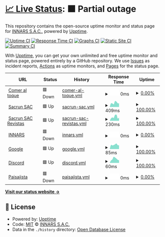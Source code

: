 # [📈 Live Status](https://status.innars.com): <!--live status--> **🟧 Partial outage**

This repository contains the open-source uptime monitor and status page for [INNARS S.A.C.](https://www.innars.com/), powered by [Upptime](https://github.com/upptime/upptime).

[![Uptime CI](https://github.com/INNARSSAC/innarsupptime/workflows/Uptime%20CI/badge.svg)](https://github.com/INNARSSAC/innarsupptime/actions?query=workflow%3A%22Uptime+CI%22)
[![Response Time CI](https://github.com/INNARSSAC/innarsupptime/workflows/Response%20Time%20CI/badge.svg)](https://github.com/INNARSSAC/innarsupptime/actions?query=workflow%3A%22Response+Time+CI%22)
[![Graphs CI](https://github.com/INNARSSAC/innarsupptime/workflows/Graphs%20CI/badge.svg)](https://github.com/INNARSSAC/innarsupptime/actions?query=workflow%3A%22Graphs+CI%22)
[![Static Site CI](https://github.com/INNARSSAC/innarsupptime/workflows/Static%20Site%20CI/badge.svg)](https://github.com/INNARSSAC/innarsupptime/actions?query=workflow%3A%22Static+Site+CI%22)
[![Summary CI](https://github.com/INNARSSAC/innarsupptime/workflows/Summary%20CI/badge.svg)](https://github.com/INNARSSAC/innarsupptime/actions?query=workflow%3A%22Summary+CI%22)

With [Upptime](https://upptime.js.org), you can get your own unlimited and free uptime monitor and status page, powered entirely by a GitHub repository. We use [Issues](https://github.com/INNARSSAC/innarsupptime/issues) as incident reports, [Actions](https://github.com/INNARSSAC/innarsupptime/actions) as uptime monitors, and [Pages](https://status.innars.com) for the status page.

<!--start: status pages-->
<!-- This summary is generated by Upptime (https://github.com/upptime/upptime) -->
<!-- Do not edit this manually, your changes will be overwritten -->
<!-- prettier-ignore -->
| URL | Status | History | Response Time | Uptime |
| --- | ------ | ------- | ------------- | ------ |
| <img alt="" src="https://icons.duckduckgo.com/ip3/www.comeraltoque.com.ico" height="13"> [Comer al toque](https://www.comeraltoque.com/) | 🟥 Down | [comer-al-toque.yml](https://github.com/INNARSSAC/innarsupptime/commits/HEAD/history/comer-al-toque.yml) | <details><summary><img alt="Response time graph" src="./graphs/comer-al-toque/response-time-week.png" height="20"> 0ms</summary><br><a href="https://status.innars.com/history/comer-al-toque"><img alt="Response time 276" src="https://img.shields.io/endpoint?url=https%3A%2F%2Fraw.githubusercontent.com%2FINNARSSAC%2Finnarsupptime%2FHEAD%2Fapi%2Fcomer-al-toque%2Fresponse-time.json"></a><br><a href="https://status.innars.com/history/comer-al-toque"><img alt="24-hour response time 0" src="https://img.shields.io/endpoint?url=https%3A%2F%2Fraw.githubusercontent.com%2FINNARSSAC%2Finnarsupptime%2FHEAD%2Fapi%2Fcomer-al-toque%2Fresponse-time-day.json"></a><br><a href="https://status.innars.com/history/comer-al-toque"><img alt="7-day response time 0" src="https://img.shields.io/endpoint?url=https%3A%2F%2Fraw.githubusercontent.com%2FINNARSSAC%2Finnarsupptime%2FHEAD%2Fapi%2Fcomer-al-toque%2Fresponse-time-week.json"></a><br><a href="https://status.innars.com/history/comer-al-toque"><img alt="30-day response time 0" src="https://img.shields.io/endpoint?url=https%3A%2F%2Fraw.githubusercontent.com%2FINNARSSAC%2Finnarsupptime%2FHEAD%2Fapi%2Fcomer-al-toque%2Fresponse-time-month.json"></a><br><a href="https://status.innars.com/history/comer-al-toque"><img alt="1-year response time 0" src="https://img.shields.io/endpoint?url=https%3A%2F%2Fraw.githubusercontent.com%2FINNARSSAC%2Finnarsupptime%2FHEAD%2Fapi%2Fcomer-al-toque%2Fresponse-time-year.json"></a></details> | <details><summary><a href="https://status.innars.com/history/comer-al-toque">0.00%</a></summary><a href="https://status.innars.com/history/comer-al-toque"><img alt="All-time uptime 38.79%" src="https://img.shields.io/endpoint?url=https%3A%2F%2Fraw.githubusercontent.com%2FINNARSSAC%2Finnarsupptime%2FHEAD%2Fapi%2Fcomer-al-toque%2Fuptime.json"></a><br><a href="https://status.innars.com/history/comer-al-toque"><img alt="24-hour uptime 0.00%" src="https://img.shields.io/endpoint?url=https%3A%2F%2Fraw.githubusercontent.com%2FINNARSSAC%2Finnarsupptime%2FHEAD%2Fapi%2Fcomer-al-toque%2Fuptime-day.json"></a><br><a href="https://status.innars.com/history/comer-al-toque"><img alt="7-day uptime 0.00%" src="https://img.shields.io/endpoint?url=https%3A%2F%2Fraw.githubusercontent.com%2FINNARSSAC%2Finnarsupptime%2FHEAD%2Fapi%2Fcomer-al-toque%2Fuptime-week.json"></a><br><a href="https://status.innars.com/history/comer-al-toque"><img alt="30-day uptime 1.38%" src="https://img.shields.io/endpoint?url=https%3A%2F%2Fraw.githubusercontent.com%2FINNARSSAC%2Finnarsupptime%2FHEAD%2Fapi%2Fcomer-al-toque%2Fuptime-month.json"></a><br><a href="https://status.innars.com/history/comer-al-toque"><img alt="1-year uptime 0.00%" src="https://img.shields.io/endpoint?url=https%3A%2F%2Fraw.githubusercontent.com%2FINNARSSAC%2Finnarsupptime%2FHEAD%2Fapi%2Fcomer-al-toque%2Fuptime-year.json"></a></details>
| <img alt="" src="https://icons.duckduckgo.com/ip3/www.sacrun.com.ico" height="13"> [Sacrun SAC](https://www.sacrun.com/) | 🟩 Up | [sacrun-sac.yml](https://github.com/INNARSSAC/innarsupptime/commits/HEAD/history/sacrun-sac.yml) | <details><summary><img alt="Response time graph" src="./graphs/sacrun-sac/response-time-week.png" height="20"> 409ms</summary><br><a href="https://status.innars.com/history/sacrun-sac"><img alt="Response time 429" src="https://img.shields.io/endpoint?url=https%3A%2F%2Fraw.githubusercontent.com%2FINNARSSAC%2Finnarsupptime%2FHEAD%2Fapi%2Fsacrun-sac%2Fresponse-time.json"></a><br><a href="https://status.innars.com/history/sacrun-sac"><img alt="24-hour response time 504" src="https://img.shields.io/endpoint?url=https%3A%2F%2Fraw.githubusercontent.com%2FINNARSSAC%2Finnarsupptime%2FHEAD%2Fapi%2Fsacrun-sac%2Fresponse-time-day.json"></a><br><a href="https://status.innars.com/history/sacrun-sac"><img alt="7-day response time 409" src="https://img.shields.io/endpoint?url=https%3A%2F%2Fraw.githubusercontent.com%2FINNARSSAC%2Finnarsupptime%2FHEAD%2Fapi%2Fsacrun-sac%2Fresponse-time-week.json"></a><br><a href="https://status.innars.com/history/sacrun-sac"><img alt="30-day response time 392" src="https://img.shields.io/endpoint?url=https%3A%2F%2Fraw.githubusercontent.com%2FINNARSSAC%2Finnarsupptime%2FHEAD%2Fapi%2Fsacrun-sac%2Fresponse-time-month.json"></a><br><a href="https://status.innars.com/history/sacrun-sac"><img alt="1-year response time 419" src="https://img.shields.io/endpoint?url=https%3A%2F%2Fraw.githubusercontent.com%2FINNARSSAC%2Finnarsupptime%2FHEAD%2Fapi%2Fsacrun-sac%2Fresponse-time-year.json"></a></details> | <details><summary><a href="https://status.innars.com/history/sacrun-sac">100.00%</a></summary><a href="https://status.innars.com/history/sacrun-sac"><img alt="All-time uptime 99.53%" src="https://img.shields.io/endpoint?url=https%3A%2F%2Fraw.githubusercontent.com%2FINNARSSAC%2Finnarsupptime%2FHEAD%2Fapi%2Fsacrun-sac%2Fuptime.json"></a><br><a href="https://status.innars.com/history/sacrun-sac"><img alt="24-hour uptime 100.00%" src="https://img.shields.io/endpoint?url=https%3A%2F%2Fraw.githubusercontent.com%2FINNARSSAC%2Finnarsupptime%2FHEAD%2Fapi%2Fsacrun-sac%2Fuptime-day.json"></a><br><a href="https://status.innars.com/history/sacrun-sac"><img alt="7-day uptime 100.00%" src="https://img.shields.io/endpoint?url=https%3A%2F%2Fraw.githubusercontent.com%2FINNARSSAC%2Finnarsupptime%2FHEAD%2Fapi%2Fsacrun-sac%2Fuptime-week.json"></a><br><a href="https://status.innars.com/history/sacrun-sac"><img alt="30-day uptime 100.00%" src="https://img.shields.io/endpoint?url=https%3A%2F%2Fraw.githubusercontent.com%2FINNARSSAC%2Finnarsupptime%2FHEAD%2Fapi%2Fsacrun-sac%2Fuptime-month.json"></a><br><a href="https://status.innars.com/history/sacrun-sac"><img alt="1-year uptime 99.30%" src="https://img.shields.io/endpoint?url=https%3A%2F%2Fraw.githubusercontent.com%2FINNARSSAC%2Finnarsupptime%2FHEAD%2Fapi%2Fsacrun-sac%2Fuptime-year.json"></a></details>
| <img alt="" src="https://icons.duckduckgo.com/ip3/revista.sacrun.com.ico" height="13"> [Sacrun SAC Revistas](https://revista.sacrun.com/) | 🟩 Up | [sacrun-sac-revistas.yml](https://github.com/INNARSSAC/innarsupptime/commits/HEAD/history/sacrun-sac-revistas.yml) | <details><summary><img alt="Response time graph" src="./graphs/sacrun-sac-revistas/response-time-week.png" height="20"> 230ms</summary><br><a href="https://status.innars.com/history/sacrun-sac-revistas"><img alt="Response time 244" src="https://img.shields.io/endpoint?url=https%3A%2F%2Fraw.githubusercontent.com%2FINNARSSAC%2Finnarsupptime%2FHEAD%2Fapi%2Fsacrun-sac-revistas%2Fresponse-time.json"></a><br><a href="https://status.innars.com/history/sacrun-sac-revistas"><img alt="24-hour response time 286" src="https://img.shields.io/endpoint?url=https%3A%2F%2Fraw.githubusercontent.com%2FINNARSSAC%2Finnarsupptime%2FHEAD%2Fapi%2Fsacrun-sac-revistas%2Fresponse-time-day.json"></a><br><a href="https://status.innars.com/history/sacrun-sac-revistas"><img alt="7-day response time 230" src="https://img.shields.io/endpoint?url=https%3A%2F%2Fraw.githubusercontent.com%2FINNARSSAC%2Finnarsupptime%2FHEAD%2Fapi%2Fsacrun-sac-revistas%2Fresponse-time-week.json"></a><br><a href="https://status.innars.com/history/sacrun-sac-revistas"><img alt="30-day response time 196" src="https://img.shields.io/endpoint?url=https%3A%2F%2Fraw.githubusercontent.com%2FINNARSSAC%2Finnarsupptime%2FHEAD%2Fapi%2Fsacrun-sac-revistas%2Fresponse-time-month.json"></a><br><a href="https://status.innars.com/history/sacrun-sac-revistas"><img alt="1-year response time 225" src="https://img.shields.io/endpoint?url=https%3A%2F%2Fraw.githubusercontent.com%2FINNARSSAC%2Finnarsupptime%2FHEAD%2Fapi%2Fsacrun-sac-revistas%2Fresponse-time-year.json"></a></details> | <details><summary><a href="https://status.innars.com/history/sacrun-sac-revistas">100.00%</a></summary><a href="https://status.innars.com/history/sacrun-sac-revistas"><img alt="All-time uptime 97.79%" src="https://img.shields.io/endpoint?url=https%3A%2F%2Fraw.githubusercontent.com%2FINNARSSAC%2Finnarsupptime%2FHEAD%2Fapi%2Fsacrun-sac-revistas%2Fuptime.json"></a><br><a href="https://status.innars.com/history/sacrun-sac-revistas"><img alt="24-hour uptime 100.00%" src="https://img.shields.io/endpoint?url=https%3A%2F%2Fraw.githubusercontent.com%2FINNARSSAC%2Finnarsupptime%2FHEAD%2Fapi%2Fsacrun-sac-revistas%2Fuptime-day.json"></a><br><a href="https://status.innars.com/history/sacrun-sac-revistas"><img alt="7-day uptime 100.00%" src="https://img.shields.io/endpoint?url=https%3A%2F%2Fraw.githubusercontent.com%2FINNARSSAC%2Finnarsupptime%2FHEAD%2Fapi%2Fsacrun-sac-revistas%2Fuptime-week.json"></a><br><a href="https://status.innars.com/history/sacrun-sac-revistas"><img alt="30-day uptime 100.00%" src="https://img.shields.io/endpoint?url=https%3A%2F%2Fraw.githubusercontent.com%2FINNARSSAC%2Finnarsupptime%2FHEAD%2Fapi%2Fsacrun-sac-revistas%2Fuptime-month.json"></a><br><a href="https://status.innars.com/history/sacrun-sac-revistas"><img alt="1-year uptime 99.30%" src="https://img.shields.io/endpoint?url=https%3A%2F%2Fraw.githubusercontent.com%2FINNARSSAC%2Finnarsupptime%2FHEAD%2Fapi%2Fsacrun-sac-revistas%2Fuptime-year.json"></a></details>
| <img alt="" src="https://icons.duckduckgo.com/ip3/www.innars.com.ico" height="13"> [INNARS](https://www.innars.com) | 🟥 Down | [innars.yml](https://github.com/INNARSSAC/innarsupptime/commits/HEAD/history/innars.yml) | <details><summary><img alt="Response time graph" src="./graphs/innars/response-time-week.png" height="20"> 0ms</summary><br><a href="https://status.innars.com/history/innars"><img alt="Response time 255" src="https://img.shields.io/endpoint?url=https%3A%2F%2Fraw.githubusercontent.com%2FINNARSSAC%2Finnarsupptime%2FHEAD%2Fapi%2Finnars%2Fresponse-time.json"></a><br><a href="https://status.innars.com/history/innars"><img alt="24-hour response time 0" src="https://img.shields.io/endpoint?url=https%3A%2F%2Fraw.githubusercontent.com%2FINNARSSAC%2Finnarsupptime%2FHEAD%2Fapi%2Finnars%2Fresponse-time-day.json"></a><br><a href="https://status.innars.com/history/innars"><img alt="7-day response time 0" src="https://img.shields.io/endpoint?url=https%3A%2F%2Fraw.githubusercontent.com%2FINNARSSAC%2Finnarsupptime%2FHEAD%2Fapi%2Finnars%2Fresponse-time-week.json"></a><br><a href="https://status.innars.com/history/innars"><img alt="30-day response time 0" src="https://img.shields.io/endpoint?url=https%3A%2F%2Fraw.githubusercontent.com%2FINNARSSAC%2Finnarsupptime%2FHEAD%2Fapi%2Finnars%2Fresponse-time-month.json"></a><br><a href="https://status.innars.com/history/innars"><img alt="1-year response time 255" src="https://img.shields.io/endpoint?url=https%3A%2F%2Fraw.githubusercontent.com%2FINNARSSAC%2Finnarsupptime%2FHEAD%2Fapi%2Finnars%2Fresponse-time-year.json"></a></details> | <details><summary><a href="https://status.innars.com/history/innars">0.00%</a></summary><a href="https://status.innars.com/history/innars"><img alt="All-time uptime 12.66%" src="https://img.shields.io/endpoint?url=https%3A%2F%2Fraw.githubusercontent.com%2FINNARSSAC%2Finnarsupptime%2FHEAD%2Fapi%2Finnars%2Fuptime.json"></a><br><a href="https://status.innars.com/history/innars"><img alt="24-hour uptime 0.00%" src="https://img.shields.io/endpoint?url=https%3A%2F%2Fraw.githubusercontent.com%2FINNARSSAC%2Finnarsupptime%2FHEAD%2Fapi%2Finnars%2Fuptime-day.json"></a><br><a href="https://status.innars.com/history/innars"><img alt="7-day uptime 0.00%" src="https://img.shields.io/endpoint?url=https%3A%2F%2Fraw.githubusercontent.com%2FINNARSSAC%2Finnarsupptime%2FHEAD%2Fapi%2Finnars%2Fuptime-week.json"></a><br><a href="https://status.innars.com/history/innars"><img alt="30-day uptime 1.38%" src="https://img.shields.io/endpoint?url=https%3A%2F%2Fraw.githubusercontent.com%2FINNARSSAC%2Finnarsupptime%2FHEAD%2Fapi%2Finnars%2Fuptime-month.json"></a><br><a href="https://status.innars.com/history/innars"><img alt="1-year uptime 6.47%" src="https://img.shields.io/endpoint?url=https%3A%2F%2Fraw.githubusercontent.com%2FINNARSSAC%2Finnarsupptime%2FHEAD%2Fapi%2Finnars%2Fuptime-year.json"></a></details>
| <img alt="" src="https://icons.duckduckgo.com/ip3/www.google.com.ico" height="13"> [Google](https://www.google.com) | 🟩 Up | [google.yml](https://github.com/INNARSSAC/innarsupptime/commits/HEAD/history/google.yml) | <details><summary><img alt="Response time graph" src="./graphs/google/response-time-week.png" height="20"> 85ms</summary><br><a href="https://status.innars.com/history/google"><img alt="Response time 108" src="https://img.shields.io/endpoint?url=https%3A%2F%2Fraw.githubusercontent.com%2FINNARSSAC%2Finnarsupptime%2FHEAD%2Fapi%2Fgoogle%2Fresponse-time.json"></a><br><a href="https://status.innars.com/history/google"><img alt="24-hour response time 105" src="https://img.shields.io/endpoint?url=https%3A%2F%2Fraw.githubusercontent.com%2FINNARSSAC%2Finnarsupptime%2FHEAD%2Fapi%2Fgoogle%2Fresponse-time-day.json"></a><br><a href="https://status.innars.com/history/google"><img alt="7-day response time 85" src="https://img.shields.io/endpoint?url=https%3A%2F%2Fraw.githubusercontent.com%2FINNARSSAC%2Finnarsupptime%2FHEAD%2Fapi%2Fgoogle%2Fresponse-time-week.json"></a><br><a href="https://status.innars.com/history/google"><img alt="30-day response time 93" src="https://img.shields.io/endpoint?url=https%3A%2F%2Fraw.githubusercontent.com%2FINNARSSAC%2Finnarsupptime%2FHEAD%2Fapi%2Fgoogle%2Fresponse-time-month.json"></a><br><a href="https://status.innars.com/history/google"><img alt="1-year response time 109" src="https://img.shields.io/endpoint?url=https%3A%2F%2Fraw.githubusercontent.com%2FINNARSSAC%2Finnarsupptime%2FHEAD%2Fapi%2Fgoogle%2Fresponse-time-year.json"></a></details> | <details><summary><a href="https://status.innars.com/history/google">100.00%</a></summary><a href="https://status.innars.com/history/google"><img alt="All-time uptime 100.00%" src="https://img.shields.io/endpoint?url=https%3A%2F%2Fraw.githubusercontent.com%2FINNARSSAC%2Finnarsupptime%2FHEAD%2Fapi%2Fgoogle%2Fuptime.json"></a><br><a href="https://status.innars.com/history/google"><img alt="24-hour uptime 100.00%" src="https://img.shields.io/endpoint?url=https%3A%2F%2Fraw.githubusercontent.com%2FINNARSSAC%2Finnarsupptime%2FHEAD%2Fapi%2Fgoogle%2Fuptime-day.json"></a><br><a href="https://status.innars.com/history/google"><img alt="7-day uptime 100.00%" src="https://img.shields.io/endpoint?url=https%3A%2F%2Fraw.githubusercontent.com%2FINNARSSAC%2Finnarsupptime%2FHEAD%2Fapi%2Fgoogle%2Fuptime-week.json"></a><br><a href="https://status.innars.com/history/google"><img alt="30-day uptime 100.00%" src="https://img.shields.io/endpoint?url=https%3A%2F%2Fraw.githubusercontent.com%2FINNARSSAC%2Finnarsupptime%2FHEAD%2Fapi%2Fgoogle%2Fuptime-month.json"></a><br><a href="https://status.innars.com/history/google"><img alt="1-year uptime 100.00%" src="https://img.shields.io/endpoint?url=https%3A%2F%2Fraw.githubusercontent.com%2FINNARSSAC%2Finnarsupptime%2FHEAD%2Fapi%2Fgoogle%2Fuptime-year.json"></a></details>
| <img alt="" src="https://icons.duckduckgo.com/ip3/discord.com.ico" height="13"> [Discord](https://discord.com/) | 🟩 Up | [discord.yml](https://github.com/INNARSSAC/innarsupptime/commits/HEAD/history/discord.yml) | <details><summary><img alt="Response time graph" src="./graphs/discord/response-time-week.png" height="20"> 60ms</summary><br><a href="https://status.innars.com/history/discord"><img alt="Response time 78" src="https://img.shields.io/endpoint?url=https%3A%2F%2Fraw.githubusercontent.com%2FINNARSSAC%2Finnarsupptime%2FHEAD%2Fapi%2Fdiscord%2Fresponse-time.json"></a><br><a href="https://status.innars.com/history/discord"><img alt="24-hour response time 64" src="https://img.shields.io/endpoint?url=https%3A%2F%2Fraw.githubusercontent.com%2FINNARSSAC%2Finnarsupptime%2FHEAD%2Fapi%2Fdiscord%2Fresponse-time-day.json"></a><br><a href="https://status.innars.com/history/discord"><img alt="7-day response time 60" src="https://img.shields.io/endpoint?url=https%3A%2F%2Fraw.githubusercontent.com%2FINNARSSAC%2Finnarsupptime%2FHEAD%2Fapi%2Fdiscord%2Fresponse-time-week.json"></a><br><a href="https://status.innars.com/history/discord"><img alt="30-day response time 62" src="https://img.shields.io/endpoint?url=https%3A%2F%2Fraw.githubusercontent.com%2FINNARSSAC%2Finnarsupptime%2FHEAD%2Fapi%2Fdiscord%2Fresponse-time-month.json"></a><br><a href="https://status.innars.com/history/discord"><img alt="1-year response time 74" src="https://img.shields.io/endpoint?url=https%3A%2F%2Fraw.githubusercontent.com%2FINNARSSAC%2Finnarsupptime%2FHEAD%2Fapi%2Fdiscord%2Fresponse-time-year.json"></a></details> | <details><summary><a href="https://status.innars.com/history/discord">100.00%</a></summary><a href="https://status.innars.com/history/discord"><img alt="All-time uptime 100.00%" src="https://img.shields.io/endpoint?url=https%3A%2F%2Fraw.githubusercontent.com%2FINNARSSAC%2Finnarsupptime%2FHEAD%2Fapi%2Fdiscord%2Fuptime.json"></a><br><a href="https://status.innars.com/history/discord"><img alt="24-hour uptime 100.00%" src="https://img.shields.io/endpoint?url=https%3A%2F%2Fraw.githubusercontent.com%2FINNARSSAC%2Finnarsupptime%2FHEAD%2Fapi%2Fdiscord%2Fuptime-day.json"></a><br><a href="https://status.innars.com/history/discord"><img alt="7-day uptime 100.00%" src="https://img.shields.io/endpoint?url=https%3A%2F%2Fraw.githubusercontent.com%2FINNARSSAC%2Finnarsupptime%2FHEAD%2Fapi%2Fdiscord%2Fuptime-week.json"></a><br><a href="https://status.innars.com/history/discord"><img alt="30-day uptime 100.00%" src="https://img.shields.io/endpoint?url=https%3A%2F%2Fraw.githubusercontent.com%2FINNARSSAC%2Finnarsupptime%2FHEAD%2Fapi%2Fdiscord%2Fuptime-month.json"></a><br><a href="https://status.innars.com/history/discord"><img alt="1-year uptime 99.99%" src="https://img.shields.io/endpoint?url=https%3A%2F%2Fraw.githubusercontent.com%2FINNARSSAC%2Finnarsupptime%2FHEAD%2Fapi%2Fdiscord%2Fuptime-year.json"></a></details>
| <img alt="" src="https://icons.duckduckgo.com/ip3/paisajistapicanteria.com.ico" height="13"> [Paisajista](https://paisajistapicanteria.com) | 🟥 Down | [paisajista.yml](https://github.com/INNARSSAC/innarsupptime/commits/HEAD/history/paisajista.yml) | <details><summary><img alt="Response time graph" src="./graphs/paisajista/response-time-week.png" height="20"> 0ms</summary><br><a href="https://status.innars.com/history/paisajista"><img alt="Response time 287" src="https://img.shields.io/endpoint?url=https%3A%2F%2Fraw.githubusercontent.com%2FINNARSSAC%2Finnarsupptime%2FHEAD%2Fapi%2Fpaisajista%2Fresponse-time.json"></a><br><a href="https://status.innars.com/history/paisajista"><img alt="24-hour response time 0" src="https://img.shields.io/endpoint?url=https%3A%2F%2Fraw.githubusercontent.com%2FINNARSSAC%2Finnarsupptime%2FHEAD%2Fapi%2Fpaisajista%2Fresponse-time-day.json"></a><br><a href="https://status.innars.com/history/paisajista"><img alt="7-day response time 0" src="https://img.shields.io/endpoint?url=https%3A%2F%2Fraw.githubusercontent.com%2FINNARSSAC%2Finnarsupptime%2FHEAD%2Fapi%2Fpaisajista%2Fresponse-time-week.json"></a><br><a href="https://status.innars.com/history/paisajista"><img alt="30-day response time 0" src="https://img.shields.io/endpoint?url=https%3A%2F%2Fraw.githubusercontent.com%2FINNARSSAC%2Finnarsupptime%2FHEAD%2Fapi%2Fpaisajista%2Fresponse-time-month.json"></a><br><a href="https://status.innars.com/history/paisajista"><img alt="1-year response time 268" src="https://img.shields.io/endpoint?url=https%3A%2F%2Fraw.githubusercontent.com%2FINNARSSAC%2Finnarsupptime%2FHEAD%2Fapi%2Fpaisajista%2Fresponse-time-year.json"></a></details> | <details><summary><a href="https://status.innars.com/history/paisajista">0.00%</a></summary><a href="https://status.innars.com/history/paisajista"><img alt="All-time uptime 37.85%" src="https://img.shields.io/endpoint?url=https%3A%2F%2Fraw.githubusercontent.com%2FINNARSSAC%2Finnarsupptime%2FHEAD%2Fapi%2Fpaisajista%2Fuptime.json"></a><br><a href="https://status.innars.com/history/paisajista"><img alt="24-hour uptime 0.00%" src="https://img.shields.io/endpoint?url=https%3A%2F%2Fraw.githubusercontent.com%2FINNARSSAC%2Finnarsupptime%2FHEAD%2Fapi%2Fpaisajista%2Fuptime-day.json"></a><br><a href="https://status.innars.com/history/paisajista"><img alt="7-day uptime 0.00%" src="https://img.shields.io/endpoint?url=https%3A%2F%2Fraw.githubusercontent.com%2FINNARSSAC%2Finnarsupptime%2FHEAD%2Fapi%2Fpaisajista%2Fuptime-week.json"></a><br><a href="https://status.innars.com/history/paisajista"><img alt="30-day uptime 1.38%" src="https://img.shields.io/endpoint?url=https%3A%2F%2Fraw.githubusercontent.com%2FINNARSSAC%2Finnarsupptime%2FHEAD%2Fapi%2Fpaisajista%2Fuptime-month.json"></a><br><a href="https://status.innars.com/history/paisajista"><img alt="1-year uptime 24.65%" src="https://img.shields.io/endpoint?url=https%3A%2F%2Fraw.githubusercontent.com%2FINNARSSAC%2Finnarsupptime%2FHEAD%2Fapi%2Fpaisajista%2Fuptime-year.json"></a></details>

<!--end: status pages-->

[**Visit our status website →**](https://status.innars.com)

## 📄 License

- Powered by: [Upptime](https://github.com/upptime/upptime)
- Code: [MIT](./LICENSE) © [INNARS S.A.C.](https://www.innars.com/)
- Data in the `./history` directory: [Open Database License](https://opendatacommons.org/licenses/odbl/1-0/)
